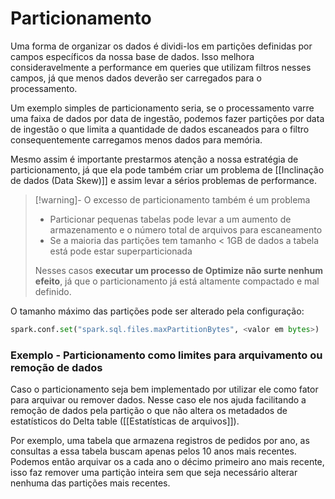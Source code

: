 # Particionamento

Uma forma de organizar os dados é dividi-los em partições definidas por campos específicos da nossa base de dados. Isso melhora consideravelmente a performance em queries que utilizam filtros nesses campos, já que menos dados deverão ser carregados para o processamento.

Um exemplo simples de particionamento seria, se o processamento varre uma faixa de dados por data de ingestão, podemos fazer partições por data de ingestão o que limita a quantidade de dados escaneados para o filtro consequentemente carregamos menos dados para memória.

Mesmo assim é importante prestarmos atenção a nossa estratégia de particionamento, já que ela pode também criar um problema de [[Inclinação de dados (Data Skew)]] e assim levar a sérios problemas de performance.

> [!warning]- O excesso de particionamento também é um problema
> - Particionar pequenas tabelas pode levar a um aumento de armazenamento e o número total de arquivos para escaneamento
> - Se a maioria das partições tem tamanho < 1GB de dados a tabela está pode estar superparticionada
> 
> Nesses casos **executar um processo de Optimize não surte nenhum efeito**, já que o particionamento já está altamente compactado e mal definido.

O tamanho máximo das partições pode ser alterado pela configuração:

```python
spark.conf.set("spark.sql.files.maxPartitionBytes", <valor em bytes>)
```

### Exemplo - Particionamento como limites para arquivamento ou remoção de dados

Caso o particionamento seja bem implementado por utilizar ele como fator para arquivar ou remover dados. Nesse caso ele nos ajuda facilitando a remoção de dados pela partição o que não altera os metadados de estatísticos do Delta table ([[Estatísticas de arquivos]]).

Por exemplo, uma tabela que armazena registros de pedidos por ano, as consultas a essa tabela buscam apenas pelos 10 anos mais recentes. Podemos então arquivar os a cada ano o décimo primeiro ano mais recente, isso faz remover uma partição inteira sem que seja necessário alterar nenhuma das partições mais recentes.
